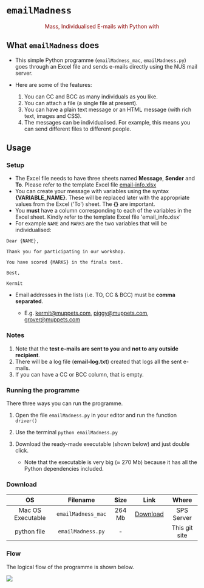 # `emailMadness`

<center style='color:darkred'>
Mass, Individualised E-mails with Python with
</center>

## What `emailMadness` does

* This simple Python programme (`emailMadness_mac`, `emailMadness.py`) goes through an Excel file and sends e-mails directly using the NUS mail server. 
* Here are some of the features:

  1. You can CC and BCC as many individuals as you like.
  2. You can attach a file (a single file at present).
  3. You can have a plain text message or an HTML message (with rich text, images and CSS).
  4. The messages can be individualised. For example, this means you can send different files to different people.

## Usage

### Setup

* The Excel file needs to have three sheets named **Message**, **Sender** and **To**. 
  Please refer to the template Excel file [email-info.xlsx](./email-info.xlsx)
* You can create your message with variables using the syntax **{VARIABLE_NAME}**. These will be replaced later with the appropriate values from the Excel ('To') sheet. The **{}** are important.
* You **must** have a column corresponding to each of the variables in the Excel sheet. 
  Kindly refer to the template Excel file 'email_info.xlsx'
* For example `NAME` and `MARKS` are the two variables that will be individualised:

```
Dear {NAME},

Thank you for participating in our workshop. 

You have scored {MARKS} in the finals test.

Best,

Kermit
```
* Email addresses in the lists (i.e. TO, CC & BCC) must be **comma separated**.

  * E.g. kermit@muppets.com, piggy@muppets.com, grover@muppets.com

    
### Notes

1. Note that the **test e-mails are sent to you** and **not to any outside recipient**.
1. There will be a log file (**email-log.txt**) created that logs all the sent e-mails.
1. If you can have a CC or BCC column, that is empty.

### Running the programme

There three ways you can run the programme.

1. Open the file `emailMadness.py` in your editor and run the function `driver()`

2. Use the terminal  `python emailMadness.py`

3. Download the ready-made executable (shown below) and just double click.

   * Note that the executable is very big ($\approx$ 270 Mb) because it has all the Python dependencies included.

### Download

|        OS         |       Filename       |  Size  | Link |     Where     |
| :---------------: | :------------------: | :----: | :--: | :-----------: |
| Mac OS Executable | `emailMadness_mac` | 264 Mb | [Download](http://sps.nus.edu.sg/tools/downloads/emailMadness_mac) |  SPS Server   |
|    python file    | `emailMadness.py`  |   -    |      | This git site |

### Flow

The logical flow of the programme is shown below.

![](/Volumes/theChest/tools/e-mails/flow-chart.png)

